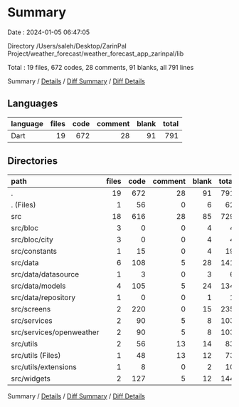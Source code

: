 # Summary

Date : 2024-01-05 06:47:05

Directory /Users/saleh/Desktop/ZarinPal Project/weather_forecast/weather_forecast_app_zarinpal/lib

Total : 19 files,  672 codes, 28 comments, 91 blanks, all 791 lines

Summary / [Details](details.md) / [Diff Summary](diff.md) / [Diff Details](diff-details.md)

## Languages
| language | files | code | comment | blank | total |
| :--- | ---: | ---: | ---: | ---: | ---: |
| Dart | 19 | 672 | 28 | 91 | 791 |

## Directories
| path | files | code | comment | blank | total |
| :--- | ---: | ---: | ---: | ---: | ---: |
| . | 19 | 672 | 28 | 91 | 791 |
| . (Files) | 1 | 56 | 0 | 6 | 62 |
| src | 18 | 616 | 28 | 85 | 729 |
| src/bloc | 3 | 0 | 0 | 4 | 4 |
| src/bloc/city | 3 | 0 | 0 | 4 | 4 |
| src/constants | 1 | 15 | 0 | 4 | 19 |
| src/data | 6 | 108 | 5 | 28 | 141 |
| src/data/datasource | 1 | 3 | 0 | 3 | 6 |
| src/data/models | 4 | 105 | 5 | 24 | 134 |
| src/data/repository | 1 | 0 | 0 | 1 | 1 |
| src/screens | 2 | 220 | 0 | 15 | 235 |
| src/services | 2 | 90 | 5 | 8 | 103 |
| src/services/openweather | 2 | 90 | 5 | 8 | 103 |
| src/utils | 2 | 56 | 13 | 14 | 83 |
| src/utils (Files) | 1 | 48 | 13 | 12 | 73 |
| src/utils/extensions | 1 | 8 | 0 | 2 | 10 |
| src/widgets | 2 | 127 | 5 | 12 | 144 |

Summary / [Details](details.md) / [Diff Summary](diff.md) / [Diff Details](diff-details.md)